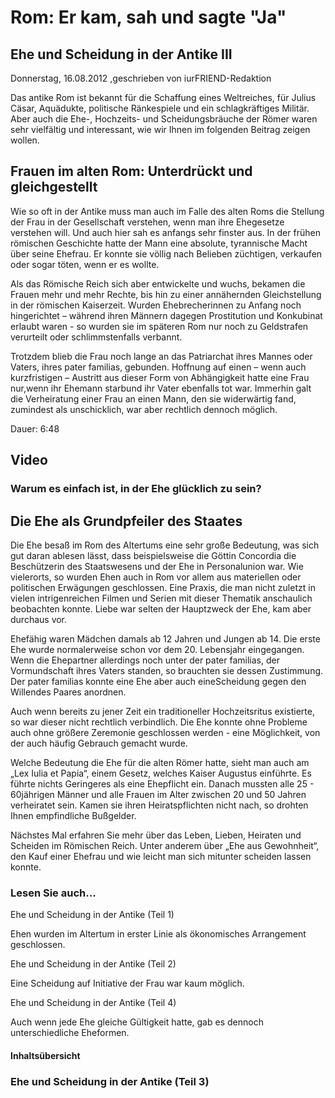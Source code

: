 # Rom: Er kam, sah und sagte "Ja"

## Ehe und Scheidung in der Antike III

Donnerstag, 16.08.2012 ,geschrieben von iurFRIEND-Redaktion

Das antike Rom ist bekannt für die Schaffung eines Weltreiches, für Julius Cäsar, Aquädukte, politische Ränkespiele und ein schlagkräftiges Militär. Aber auch die Ehe-, Hochzeits- und Scheidungsbräuche der Römer waren sehr vielfältig und interessant, wie wir Ihnen im folgenden Beitrag zeigen wollen.

## Frauen im alten Rom: Unterdrückt und gleichgestellt

Wie so oft in der Antike muss man auch im Falle des alten Roms die Stellung der Frau in der Gesellschaft verstehen, wenn man ihre Ehegesetze verstehen will. Und auch hier sah es anfangs sehr finster aus. In der frühen römischen Geschichte hatte der Mann eine absolute, tyrannische Macht über seine Ehefrau. Er konnte sie völlig nach Belieben züchtigen, verkaufen oder sogar töten, wenn er es wollte.

Als das Römische Reich sich aber entwickelte und wuchs, bekamen die Frauen mehr und mehr Rechte, bis hin zu einer annähernden Gleichstellung in der römischen Kaiserzeit. Wurden Ehebrecherinnen zu Anfang noch hingerichtet – während ihren Männern dagegen Prostitution und Konkubinat erlaubt waren - so wurden sie im späteren Rom nur noch zu Geldstrafen verurteilt oder schlimmstenfalls verbannt.

Trotzdem blieb die Frau noch lange an das Patriarchat ihres Mannes oder Vaters, ihres pater familias, gebunden. Hoffnung auf einen – wenn auch kurzfristigen – Austritt aus dieser Form von Abhängigkeit hatte eine Frau nur,wenn ihr Ehemann starbund ihr Vater ebenfalls tot war. Immerhin galt die Verheiratung einer Frau an einen Mann, den sie widerwärtig fand, zumindest als unschicklich, war aber rechtlich dennoch möglich.

Dauer: 6:48

## Video

### Warum es einfach ist, in der Ehe glücklich zu sein?

## Die Ehe als Grundpfeiler des Staates

Die Ehe besaß im Rom des Altertums eine sehr große Bedeutung, was sich gut daran ablesen lässt, dass beispielsweise die Göttin Concordia die Beschützerin des Staatswesens und der Ehe in Personalunion war. Wie vielerorts, so wurden Ehen auch in Rom vor allem aus materiellen oder politischen Erwägungen geschlossen. Eine Praxis, die man nicht zuletzt in vielen intrigenreichen Filmen und Serien mit dieser Thematik anschaulich beobachten konnte. Liebe war selten der Hauptzweck der Ehe, kam aber durchaus vor.

Ehefähig waren Mädchen damals ab 12 Jahren und Jungen ab 14. Die erste Ehe wurde normalerweise schon vor dem 20. Lebensjahr eingegangen. Wenn die Ehepartner allerdings noch unter der pater familias, der Vormundschaft ihres Vaters standen, so brauchten sie dessen Zustimmung. Der pater familias konnte eine Ehe aber auch eineScheidung gegen den Willendes Paares anordnen.

Auch wenn bereits zu jener Zeit ein traditioneller Hochzeitsritus existierte, so war dieser nicht rechtlich verbindlich. Die Ehe konnte ohne Probleme auch ohne größere Zeremonie geschlossen werden - eine Möglichkeit, von der auch häufig Gebrauch gemacht wurde.

Welche Bedeutung die Ehe für die alten Römer hatte, sieht man auch am „Lex Iulia et Papia“, einem Gesetz, welches Kaiser Augustus einführte. Es führte nichts Geringeres als eine Ehepflicht ein. Danach mussten alle 25 - 60jährigen Männer und alle Frauen im Alter zwischen 20 und 50 Jahren verheiratet sein. Kamen sie ihren Heiratspflichten nicht nach, so drohten Ihnen empfindliche Bußgelder.

Nächstes Mal erfahren Sie mehr über das Leben, Lieben, Heiraten und Scheiden im Römischen Reich. Unter anderem über „Ehe aus Gewohnheit“, den Kauf einer Ehefrau und wie leicht man sich mitunter scheiden lassen konnte.

### Lesen Sie auch...

Ehe und Scheidung in der Antike (Teil 1)

Ehen wurden im Altertum in erster Linie als ökonomisches Arrangement geschlossen.

Ehe und Scheidung in der Antike (Teil 2)

Eine Scheidung auf Initiative der Frau war kaum möglich.

Ehe und Scheidung in der Antike (Teil 4)

Auch wenn jede Ehe gleiche Gültigkeit hatte, gab es dennoch unterschiedliche Eheformen.

#### Inhaltsübersicht

### Ehe und Scheidung in der Antike (Teil 3)